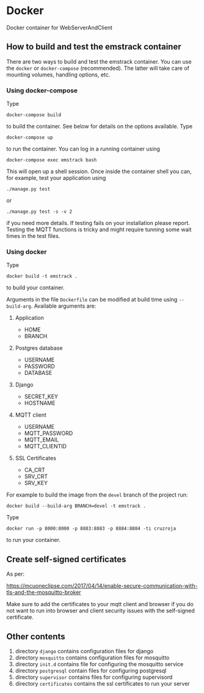 # Docker

Docker container for WebServerAndClient

## How to build and test the emstrack container

There are two ways to build and test the emstrack container. You can use the `docker` or `docker-compose` (recommended). The latter will take care of mounting volumes, handling options, etc.

### Using docker-compose

Type

    docker-compose build

to build the container. See below for details on the options available. Type

    docker-compose up

to run the container. You can log in a running container using

    docker-compose exec emstrack bash

This will open up a shell session. Once inside the container shell you can, for example, test your application using

    ./manage.py test

or

    ./manage.py test -s -v 2

if you need more details. If testing fails on your installation please report. Testing the MQTT functions is tricky and might require tunning some wait times in the test files.

### Using docker

Type

    docker build -t emstrack .

to build your container.

Arguments in the file `Dockerfile` can be modified at build time using `--build-arg`. Available arguments are:

1) Application
   - HOME
   - BRANCH

2) Postgres database
   - USERNAME
   - PASSWORD
   - DATABASE

3) Django
   - SECRET_KEY
   - HOSTNAME

4) MQTT client
   - USERNAME
   - MQTT_PASSWORD
   - MQTT_EMAIL
   - MQTT_CLIENTID

5) SSL Certificates
   - CA_CRT
   - SRV_CRT
   - SRV_KEY

For example to build the image from the `devel` branch of the project run:

    docker build --build-arg BRANCH=devel -t emstrack .

Type

    docker run -p 8000:8000 -p 8883:8883 -p 8884:8884 -ti cruzroja

to run your container.

## Create self-signed certificates

As per:

https://mcuoneclipse.com/2017/04/14/enable-secure-communication-with-tls-and-the-mosquitto-broker

Make sure to add the certificates to your mqtt client and browser if
you do not want to run into browser and client security issues with the self-signed certificate.

## Other contents

1) directory `django` contains configuration files for django
2) directory `mosquitto` contains configuration files for mosquitto
3) directory `init.d` contains file for configuring the mosquitto service
4) directory `postgresql` contain files for configuring postgresql
5) directory `supervisor` contains files for configuring supervisord
6) directory `certificates` contains the ssl certificates to run your server
